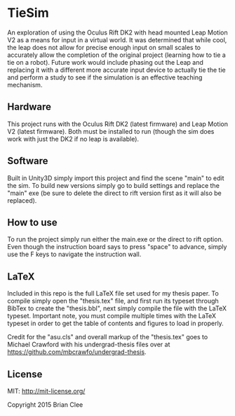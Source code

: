 # TieSim

An exploration of using the Oculus Rift DK2 with head mounted Leap Motion V2 as a means for input 
in a virtual world. It was determined that while cool, the leap does not allow for precise enough input 
on small scales to accurately allow the completion of the original project (learning how to tie a tie on 
a robot). Future work would include phasing out the Leap and replacing it with a different more accurate
input device to actually tie the tie and perform a study to see if the simulation is an effective 
teaching mechanism. 

## Hardware

This project runs with the Oculus Rift DK2 (latest firmware) and Leap Motion V2 (latest firmware).
Both must be installed to run (though the sim does work with just the DK2 if no leap is available).

## Software

Built in Unity3D simply import this project and find the scene "main" to edit the sim. To build
new versions simply go to build settings and replace the "main" exe (be sure to delete the direct to
rift version first as it will also be replaced). 

## How to use

To run the project simply run either the main.exe or the direct to rift option. Even though the 
instruction board says to press "space" to advance, simply use the F keys to navigate the instruction
wall.

## LaTeX

Included in this repo is the full LaTeX file set used for my thesis paper. To compile simply open the "thesis.tex" file, and first run its typeset through BibTex to create the "thesis.bbl", next simply compile the file with the LaTeX typeset. Important note, you must compile multiple times with the LaTeX typeset in order to get the table of contents and figures to load in properly. 

Credit for the "asu.cls" and overall markup of the "thesis.tex" goes to Michael Crawford with his undergrad-thesis files over at https://github.com/mbcrawfo/undergrad-thesis. 

## License

MIT: http://mit-license.org/

Copyright 2015 Brian Clee
